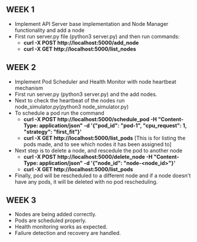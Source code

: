 ## WEEK 1 
* Implement API Server base implementation and Node Manager functionality and add a node  
*  First run server.py file (python3 server.py) and then run commands:
    * **curl -X POST http://localhost:5000/add_node**
    * **curl -X GET http://localhost:5000/list_nodes**

## WEEK 2
* Implement Pod Scheduler and Health Monitor with node heartbeat mechanism
* First run server.py (python3 server.py) and the add nodes.
* Next to check the heartbeat of the nodes run node_simulator.py(python3 node_simulator.py)
* To schedule a pod run the command
    * **curl -X POST http://localhost:5000/schedule_pod -H "Content-Type: application/json" -d '{"pod_id": "pod-1", "cpu_request": 1, "strategy": "first_fit"}'**
    * **curl -X GET http://localhost:5000/list_pods** [This is for listing the pods made, and to see which nodes it has been assigned to]
* Next step is to delete a node, and rescedule the pod to another node
    * **curl -X POST http://localhost:5000/delete_node -H "Content-Type: application/json" -d '{"node_id": "node-<node_id>"}'**
    * **curl -X GET http://localhost:5000/list_pods**
* Finally, pod will be rescheduled to a different node and if a node doesn't have any pods, it will be deleted with no pod rescheduling.

## WEEK 3
* Nodes are being added correctly.
* Pods are scheduled properly.
* Health monitoring works as expected.
* Failure detection and recovery are handled.
